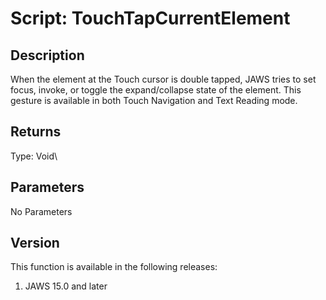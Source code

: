 # Script: TouchTapCurrentElement

## Description

When the element at the Touch cursor is double tapped, JAWS tries to set
focus, invoke, or toggle the expand/collapse state of the element. This
gesture is available in both Touch Navigation and Text Reading mode.

## Returns

Type: Void\

## Parameters

No Parameters

## Version

This function is available in the following releases:

1.  JAWS 15.0 and later

